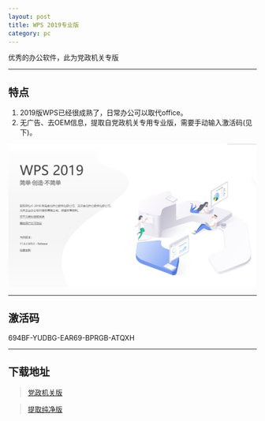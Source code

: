 ```yaml
---
layout: post
title: WPS 2019专业版
category: pc
---
```

优秀的办公软件，此为党政机关专版

---

## 特点

1. 2019版WPS已经很成熟了，日常办公可以取代office。
2. 无广告、去OEM信息，提取自党政机关专用专业版，需要手动输入激活码(见下)。

![图片](/pic/WPS.png "WPS")

---


## 激活码
694BF-YUDBG-EAR69-BPRGB-ATQXH

---

## 下载地址
> [党政机关版](http://wpspro.support.wps.cn/gov/guangdong/chaozhou/)

> [提取纯净版](https://share.weiyun.com/5uHsPPD)
